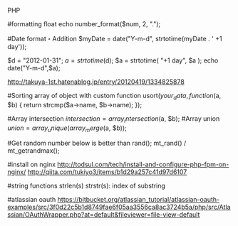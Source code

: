 PHP

#formatting float
echo number_format($num, 2, ".");

#Date format・Addition
$myDate = date("Y-m-d", strtotime(myDate . ' +1 day'));

$d = "2012-01-31";
$a = strtotime($d);
$a = strtotime( "+1 day", $a );
echo date("Y-m-d",$a);

http://takuya-1st.hatenablog.jp/entry/20120419/1334825878


#Sorting array of object with custom function
usort($your_data, function($a, $b)
{
    return strcmp($a->name, $b->name);
});

#Array intersection
$intersection = array_intersection($a, $b);
#Array union
$union = array_unique(array_merge($a, $b));

#Get random number
below is better than rand();
mt_rand() / mt_getrandmax();

#install on nginx
http://todsul.com/tech/install-and-configure-php-fpm-on-nginx/
http://qiita.com/tukiyo3/items/b1d29a257c41d97d6107

#string functions
strlen(s)
strstr(s): index of substring

#atlassian oauth
https://bitbucket.org/atlassian_tutorial/atlassian-oauth-examples/src/3f0d22c5b1d8749fae6f05aa3556ca8ac3724b5a/php/src/Atlassian/OAuthWrapper.php?at=default&fileviewer=file-view-default